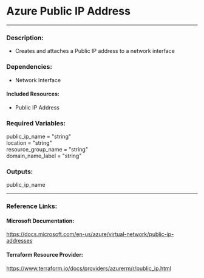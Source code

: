 # Azure Public IP Address
---  
### Description:  
- Creates and attaches a Public IP address to a network interface  

### Dependencies:  
- Network Interface  

#### Included Resources:  
- Public IP Address  

### Required Variables:  
 public_ip_name      = "string"  
 location            = "string"  
 resource_group_name = "string"  
 domain_name_label   = "string"  

### Outputs:  
 public_ip_name  

---  

### Reference Links:  

#### Microsoft Documentation:  
https://docs.microsoft.com/en-us/azure/virtual-network/public-ip-addresses  
#### Terraform Resource Provider:  
https://www.terraform.io/docs/providers/azurerm/r/public_ip.html  